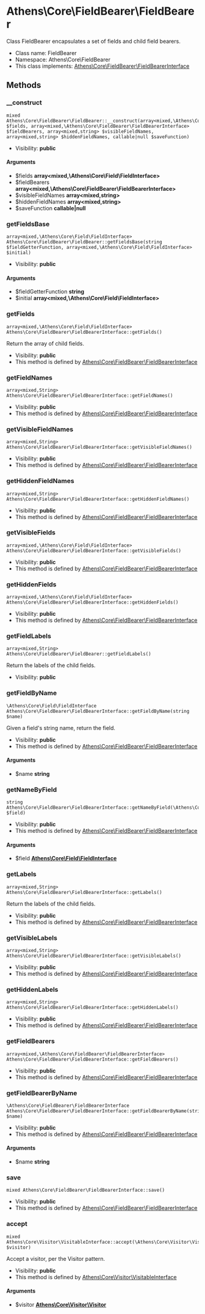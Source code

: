 Athens\Core\FieldBearer\FieldBearer
===============

Class FieldBearer encapsulates a set of fields and child field bearers.




* Class name: FieldBearer
* Namespace: Athens\Core\FieldBearer
* This class implements: [Athens\Core\FieldBearer\FieldBearerInterface](Athens-Core-FieldBearer-FieldBearerInterface.md)






Methods
-------


### __construct

    mixed Athens\Core\FieldBearer\FieldBearer::__construct(array<mixed,\Athens\Core\Field\FieldInterface> $fields, array<mixed,\Athens\Core\FieldBearer\FieldBearerInterface> $fieldBearers, array<mixed,string> $visibleFieldNames, array<mixed,string> $hiddenFieldNames, callable|null $saveFunction)





* Visibility: **public**


#### Arguments
* $fields **array&lt;mixed,\Athens\Core\Field\FieldInterface&gt;**
* $fieldBearers **array&lt;mixed,\Athens\Core\FieldBearer\FieldBearerInterface&gt;**
* $visibleFieldNames **array&lt;mixed,string&gt;**
* $hiddenFieldNames **array&lt;mixed,string&gt;**
* $saveFunction **callable|null**



### getFieldsBase

    array<mixed,\Athens\Core\Field\FieldInterface> Athens\Core\FieldBearer\FieldBearer::getFieldsBase(string $fieldGetterFunction, array<mixed,\Athens\Core\Field\FieldInterface> $initial)





* Visibility: **public**


#### Arguments
* $fieldGetterFunction **string**
* $initial **array&lt;mixed,\Athens\Core\Field\FieldInterface&gt;**



### getFields

    array<mixed,\Athens\Core\Field\FieldInterface> Athens\Core\FieldBearer\FieldBearerInterface::getFields()

Return the array of child fields.



* Visibility: **public**
* This method is defined by [Athens\Core\FieldBearer\FieldBearerInterface](Athens-Core-FieldBearer-FieldBearerInterface.md)




### getFieldNames

    array<mixed,String> Athens\Core\FieldBearer\FieldBearerInterface::getFieldNames()





* Visibility: **public**
* This method is defined by [Athens\Core\FieldBearer\FieldBearerInterface](Athens-Core-FieldBearer-FieldBearerInterface.md)




### getVisibleFieldNames

    array<mixed,String> Athens\Core\FieldBearer\FieldBearerInterface::getVisibleFieldNames()





* Visibility: **public**
* This method is defined by [Athens\Core\FieldBearer\FieldBearerInterface](Athens-Core-FieldBearer-FieldBearerInterface.md)




### getHiddenFieldNames

    array<mixed,String> Athens\Core\FieldBearer\FieldBearerInterface::getHiddenFieldNames()





* Visibility: **public**
* This method is defined by [Athens\Core\FieldBearer\FieldBearerInterface](Athens-Core-FieldBearer-FieldBearerInterface.md)




### getVisibleFields

    array<mixed,\Athens\Core\Field\FieldInterface> Athens\Core\FieldBearer\FieldBearerInterface::getVisibleFields()





* Visibility: **public**
* This method is defined by [Athens\Core\FieldBearer\FieldBearerInterface](Athens-Core-FieldBearer-FieldBearerInterface.md)




### getHiddenFields

    array<mixed,\Athens\Core\Field\FieldInterface> Athens\Core\FieldBearer\FieldBearerInterface::getHiddenFields()





* Visibility: **public**
* This method is defined by [Athens\Core\FieldBearer\FieldBearerInterface](Athens-Core-FieldBearer-FieldBearerInterface.md)




### getFieldLabels

    array<mixed,String> Athens\Core\FieldBearer\FieldBearer::getFieldLabels()

Return the labels of the child fields.



* Visibility: **public**




### getFieldByName

    \Athens\Core\Field\FieldInterface Athens\Core\FieldBearer\FieldBearerInterface::getFieldByName(string $name)

Given a field's string name, return the field.



* Visibility: **public**
* This method is defined by [Athens\Core\FieldBearer\FieldBearerInterface](Athens-Core-FieldBearer-FieldBearerInterface.md)


#### Arguments
* $name **string**



### getNameByField

    string Athens\Core\FieldBearer\FieldBearerInterface::getNameByField(\Athens\Core\Field\FieldInterface $field)





* Visibility: **public**
* This method is defined by [Athens\Core\FieldBearer\FieldBearerInterface](Athens-Core-FieldBearer-FieldBearerInterface.md)


#### Arguments
* $field **[Athens\Core\Field\FieldInterface](Athens-Core-Field-FieldInterface.md)**



### getLabels

    array<mixed,String> Athens\Core\FieldBearer\FieldBearerInterface::getLabels()

Return the labels of the child fields.



* Visibility: **public**
* This method is defined by [Athens\Core\FieldBearer\FieldBearerInterface](Athens-Core-FieldBearer-FieldBearerInterface.md)




### getVisibleLabels

    array<mixed,String> Athens\Core\FieldBearer\FieldBearerInterface::getVisibleLabels()





* Visibility: **public**
* This method is defined by [Athens\Core\FieldBearer\FieldBearerInterface](Athens-Core-FieldBearer-FieldBearerInterface.md)




### getHiddenLabels

    array<mixed,String> Athens\Core\FieldBearer\FieldBearerInterface::getHiddenLabels()





* Visibility: **public**
* This method is defined by [Athens\Core\FieldBearer\FieldBearerInterface](Athens-Core-FieldBearer-FieldBearerInterface.md)




### getFieldBearers

    array<mixed,\Athens\Core\FieldBearer\FieldBearerInterface> Athens\Core\FieldBearer\FieldBearerInterface::getFieldBearers()





* Visibility: **public**
* This method is defined by [Athens\Core\FieldBearer\FieldBearerInterface](Athens-Core-FieldBearer-FieldBearerInterface.md)




### getFieldBearerByName

    \Athens\Core\FieldBearer\FieldBearerInterface Athens\Core\FieldBearer\FieldBearerInterface::getFieldBearerByName(string $name)





* Visibility: **public**
* This method is defined by [Athens\Core\FieldBearer\FieldBearerInterface](Athens-Core-FieldBearer-FieldBearerInterface.md)


#### Arguments
* $name **string**



### save

    mixed Athens\Core\FieldBearer\FieldBearerInterface::save()





* Visibility: **public**
* This method is defined by [Athens\Core\FieldBearer\FieldBearerInterface](Athens-Core-FieldBearer-FieldBearerInterface.md)




### accept

    mixed Athens\Core\Visitor\VisitableInterface::accept(\Athens\Core\Visitor\Visitor $visitor)

Accept a visitor, per the Visitor pattern.



* Visibility: **public**
* This method is defined by [Athens\Core\Visitor\VisitableInterface](Athens-Core-Visitor-VisitableInterface.md)


#### Arguments
* $visitor **[Athens\Core\Visitor\Visitor](Athens-Core-Visitor-Visitor.md)**


